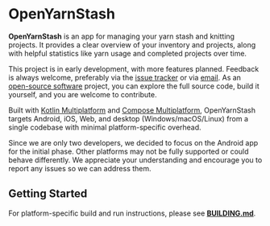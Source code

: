 # OpenYarnStash

**OpenYarnStash** is an app for managing your yarn stash and knitting projects. It provides a clear overview of your inventory and projects, along with helpful statistics like yarn usage and completed projects over time.

This project is in early development, with more features planned. Feedback is always welcome, preferably via the [issue tracker](https://github.com/manfredscheucher/OpenYarnStash/issues) or via [email](mailto:OpenYarnStash@proton.me). As an [open-source software](https://en.wikipedia.org/wiki/Open-source_software) project, you can explore the full source code, build it yourself, and you are welcome to contribute.

Built with [Kotlin Multiplatform](https://en.wikipedia.org/wiki/Kotlin_(programming_language)#Multiplatform) and [Compose Multiplatform](https://www.jetbrains.com/compose-multiplatform/), OpenYarnStash targets Android, iOS, Web, and desktop (Windows/macOS/Linux) from a single codebase with minimal platform-specific overhead.

Since we are only two developers, we decided to focus on the Android app for the initial phase. Other platforms may not be fully supported or could behave differently. We appreciate your understanding and encourage you to report any issues so we can address them.

## Getting Started

For platform-specific build and run instructions, please see **[BUILDING.md](./BUILDING.md)**.
